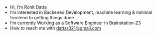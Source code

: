 - Hi, I’m Rohit Datta
- I’m interested in Backened Development, machine learning & minimal frontend to getting things done
- I’m currently Working as a Software Engineer in Brainstation-23
- How to reach me with dattar321@gmail.com

<!---
dattar321/dattar321 is a ✨ special ✨ repository because its `README.md` (this file) appears on your GitHub profile.
You can click the Preview link to take a look at your changes.
--->
